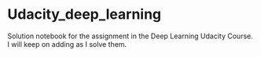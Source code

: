 # Udacity_deep_learning
Solution notebook for the assignment in the Deep Learning Udacity Course. I will keep on adding as I solve them.
